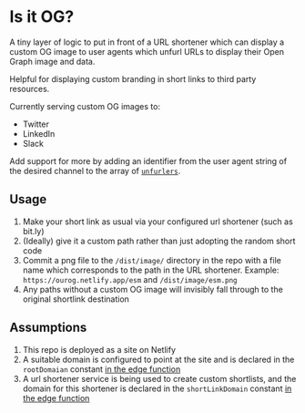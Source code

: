 # Is it OG?

A tiny layer of logic to put in front of a URL shortener which can display a custom OG image to user agents which unfurl URLs to display their Open Graph image and data.

Helpful for displaying custom branding in short links to third party resources.

Currently serving custom OG images to:

- Twitter
- LinkedIn
- Slack

Add support for more by adding an identifier from the user agent string of the desired channel to the array of [`unfurlers`](https://github.com/philhawksworth/custom-og/blob/0ac370044ddbbe96f4ae308e3cae96815134fe1d/netlify/edge-functions/is-it-og.ts#L27).

## Usage

1. Make your short link as usual via your configured url shortener (such as bit.ly)
1. (Ideally) give it a custom path rather than just adopting the random short code
1. Commit a png file to the `/dist/image/` directory in the repo with a file name which corresponds to the path in the URL shortener. Example: `https://ourog.netlify.app/esm` and `/dist/image/esm.png`
1. Any paths without a custom OG image will invisibly fall through to the original shortlink destination

## Assumptions

1. This repo is deployed as a site on Netlify
1. A suitable domain is configured to point at the site and is declared in the `rootDomaian` constant [in the edge function](https://github.com/philhawksworth/custom-og/blob/0ac370044ddbbe96f4ae308e3cae96815134fe1d/netlify/edge-functions/is-it-og.ts#L4)
1. A url shortener service is being used to create custom shortlists, and the domain for this shortener is declared in the `shortLinkDomain` constant [in the edge function](https://github.com/philhawksworth/custom-og/blob/0ac370044ddbbe96f4ae308e3cae96815134fe1d/netlify/edge-functions/is-it-og.ts#L5)
